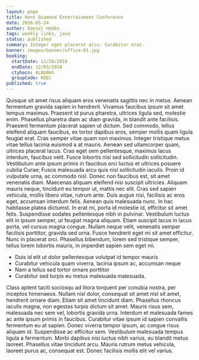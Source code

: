 ```yaml
---
layout: page
title: Kent Diamond Entertainment Conference
date: 2016-05-24
author: Daniel Hobbs
tags: weekly links, java
status: published
summary: Integer eget placerat arcu. Curabitur erat.
banner: images/banner/office-01.jpg
booking:
  startDate: 11/28/2018
  endDate: 12/03/2018
  ctyhocn: ALBUAHX
  groupCode: KDEC
published: true
---
```

Quisque sit amet risus aliquam eros venenatis sagittis nec in metus. Aenean fermentum gravida sapien in hendrerit. Vivamus faucibus ipsum sit amet tempus maximus. Praesent id purus pharetra, ultrices ligula sed, molestie enim. Phasellus pharetra diam ac diam gravida, in blandit ante facilisis. Praesent fermentum placerat sapien ut dictum. Sed commodo, tellus eleifend aliquam faucibus, ex tortor dapibus eros, semper mollis quam ligula feugiat erat. Cras semper vitae quam non maximus. Integer tristique metus vitae tellus lacinia euismod a at mauris. Aenean sed ullamcorper quam, ultrices placerat lacus. Cras eget sem pellentesque, maximus lacus interdum, faucibus velit. Fusce lobortis nisl sed sollicitudin sollicitudin. Vestibulum ante ipsum primis in faucibus orci luctus et ultrices posuere cubilia Curae; Fusce malesuada arcu quis nisl sollicitudin iaculis.
Proin id vulputate urna, ac commodo nisl. Donec non faucibus est, sit amet venenatis diam. Maecenas aliquam eleifend nisi suscipit ultricies. Aliquam mauris neque, tincidunt eu tempor ut, mattis nec elit. Cras sed sapien vehicula, mollis libero vitae, rutrum ante. Duis augue nisi, facilisis ac eros eget, accumsan interdum felis. Aenean quis malesuada nunc. In hac habitasse platea dictumst. In erat mi, porta id molestie id, efficitur sit amet felis. Suspendisse sodales pellentesque nibh in pulvinar. Vestibulum luctus elit in ipsum semper, ut feugiat magna aliquam. Etiam suscipit lacus in lacus porta, vel cursus magna congue. Nullam neque velit, venenatis semper facilisis porttitor, gravida sed urna. Fusce hendrerit eget mi sit amet efficitur. Nunc in placerat orci. Phasellus bibendum, lorem sed tristique semper, tellus lorem lobortis mauris, in imperdiet sapien sem eget mi.

* Duis id elit ut dolor pellentesque volutpat id tempor mauris
* Curabitur vehicula quam viverra, lacinia ipsum ac, accumsan neque
* Nam a tellus sed tortor ornare porttitor
* Curabitur sed turpis eu metus malesuada malesuada.

Class aptent taciti sociosqu ad litora torquent per conubia nostra, per inceptos himenaeos. Nullam nisl dolor, consequat sit amet nisl sit amet, hendrerit ornare diam. Etiam sit amet tincidunt diam. Phasellus rhoncus iaculis magna, non egestas turpis dictum sit amet. Mauris risus sem, malesuada nec sem vel, lobortis gravida urna. Interdum et malesuada fames ac ante ipsum primis in faucibus. Curabitur vitae ipsum id sapien convallis fermentum eu at sapien. Donec viverra tempor ipsum, ac congue risus aliquam id. Suspendisse ac efficitur sem. Vestibulum malesuada tempus ligula a fermentum. Morbi dapibus nisi luctus nibh varius, eu blandit metus laoreet. Phasellus vitae tincidunt arcu. Mauris rutrum metus vehicula, laoreet purus ac, consequat est. Donec facilisis mollis elit vel varius.
